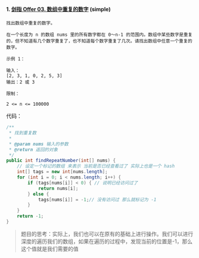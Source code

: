 #### 1. [剑指 Offer 03. 数组中重复的数字](https://leetcode-cn.com/problems/shu-zu-zhong-zhong-fu-de-shu-zi-lcof)  (simple)

```shell
找出数组中重复的数字。

在一个长度为 n 的数组 nums 里的所有数字都在 0～n-1 的范围内。数组中某些数字是重复的，但不知道有几个数字重复了，也不知道每个数字重复了几次。请找出数组中任意一个重复的数字。

示例 1：

输入：
[2, 3, 1, 0, 2, 5, 3]
输出：2 或 3

限制：

2 <= n <= 100000
```

代码：

```java
/**
 * 找到重复数
 *
 * @param nums 输入的参数
 * @return 返回的对象
 */
public int findRepeatNumber(int[] nums) {
    // 设定一个标记的数组 来表示 当前是否已经查看过了 实际上也是一个 hash
    int[] tags = new int[nums.length];
    for (int i = 0; i < nums.length; i++) {
        if (tags[nums[i]] < 0) { // 说明已经访问过了
            return nums[i];
        } else {
            tags[nums[i]] = -1;// 没有访问过 那么就标记为 -1
        }
    }
    return -1;
}
```

> 题目的思考：实际上，我们也可以在原有的基础上进行操作。我们可以进行深度的遍历我们的数组，如果在遍历的过程中，发现当前的位置是-1，那么这个值就是我们需要的值

